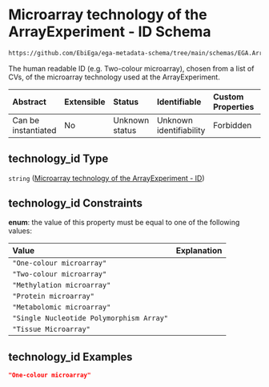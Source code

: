 # Microarray technology of the ArrayExperiment - ID Schema

```txt
https://github.com/EbiEga/ega-metadata-schema/tree/main/schemas/EGA.ArrayExperiment.json#/properties/technology/properties/technology_id
```

The human readable ID (e.g. Two-colour microarray), chosen from a list of CVs, of the microarray technology used at the ArrayExperiment.

| Abstract            | Extensible | Status         | Identifiable            | Custom Properties | Additional Properties | Access Restrictions | Defined In                                                                          |
| :------------------ | :--------- | :------------- | :---------------------- | :---------------- | :-------------------- | :------------------ | :---------------------------------------------------------------------------------- |
| Can be instantiated | No         | Unknown status | Unknown identifiability | Forbidden         | Allowed               | none                | [EGA.ArrayExperiment.json*](../out/EGA.ArrayExperiment.json "open original schema") |

## technology_id Type

`string` ([Microarray technology of the ArrayExperiment - ID](ega-1-properties-microarray-technology-of-the-arrayexperiment-efo0002698-properties-microarray-technology-of-the-arrayexperiment---id.md))

## technology_id Constraints

**enum**: the value of this property must be equal to one of the following values:

| Value                                    | Explanation |
| :--------------------------------------- | :---------- |
| `"One-colour microarray"`                |             |
| `"Two-colour microarray"`                |             |
| `"Methylation microarray"`               |             |
| `"Protein microarray"`                   |             |
| `"Metabolomic microarray"`               |             |
| `"Single Nucleotide Polymorphism Array"` |             |
| `"Tissue Microarray"`                    |             |

## technology_id Examples

```json
"One-colour microarray"
```
